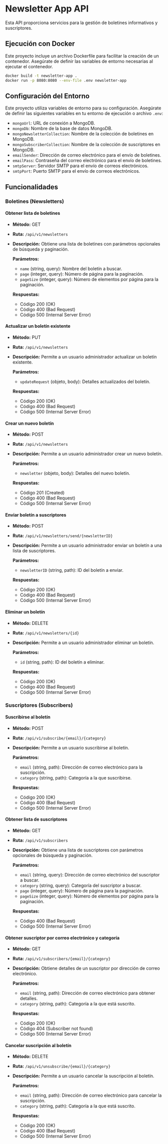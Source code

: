 # Newsletter App API

Esta API proporciona servicios para la gestión de boletines informativos y suscriptores.

## Ejecución con Docker

Este proyecto incluye un archivo Dockerfile para facilitar la creación de un contenedor. Asegúrate de definir las variables de entorno necesarias al ejecutar el contenedor.

```bash
docker build -t newsletter-app .
docker run -p 8080:8080 --env-file .env newsletter-app
```

## Configuración del Entorno

Este proyecto utiliza variables de entorno para su configuración. Asegúrate de definir las siguientes variables en tu entorno de ejecución o archivo `.env`:

- `mongoUrl`: URL de conexión a MongoDB.
- `mongoDb`: Nombre de la base de datos MongoDB.
- `mongoNewsletterCollection`: Nombre de la colección de boletines en MongoDB.
- `mongoSubscriberCollection`: Nombre de la colección de suscriptores en MongoDB.
- `emailSender`: Dirección de correo electrónico para el envío de boletines.
- `emailPass`: Contraseña del correo electrónico para el envío de boletines.
- `smtpServer`: Servidor SMTP para el envío de correos electrónicos.
- `smtpPort`: Puerto SMTP para el envío de correos electrónicos.

## Funcionalidades

### Boletines (Newsletters)

#### Obtener lista de boletines

- **Método:** GET
- **Ruta:** `/api/v1/newsletters`
- **Descripción:** Obtiene una lista de boletines con parámetros opcionales de búsqueda y paginación.

  **Parámetros:**

  - `name` (string, query): Nombre del boletín a buscar.
  - `page` (integer, query): Número de página para la paginación.
  - `pageSize` (integer, query): Número de elementos por página para la paginación.

  **Respuestas:**

  - Código 200 (OK)
  - Código 400 (Bad Request)
  - Código 500 (Internal Server Error)

#### Actualizar un boletín existente

- **Método:** PUT
- **Ruta:** `/api/v1/newsletters`
- **Descripción:** Permite a un usuario administrador actualizar un boletín existente.

  **Parámetros:**

  - `updateRequest` (objeto, body): Detalles actualizados del boletín.

  **Respuestas:**

  - Código 200 (OK)
  - Código 400 (Bad Request)
  - Código 500 (Internal Server Error)

#### Crear un nuevo boletín

- **Método:** POST
- **Ruta:** `/api/v1/newsletters`
- **Descripción:** Permite a un usuario administrador crear un nuevo boletín.

  **Parámetros:**

  - `newsletter` (objeto, body): Detalles del nuevo boletín.

  **Respuestas:**

  - Código 201 (Created)
  - Código 400 (Bad Request)
  - Código 500 (Internal Server Error)

#### Enviar boletín a suscriptores

- **Método:** POST
- **Ruta:** `/api/v1/newsletters/send/{newsletterID}`
- **Descripción:** Permite a un usuario administrador enviar un boletín a una lista de suscriptores.

  **Parámetros:**

  - `newsletterID` (string, path): ID del boletín a enviar.

  **Respuestas:**

  - Código 200 (OK)
  - Código 400 (Bad Request)
  - Código 500 (Internal Server Error)

#### Eliminar un boletín

- **Método:** DELETE
- **Ruta:** `/api/v1/newsletters/{id}`
- **Descripción:** Permite a un usuario administrador eliminar un boletín.

  **Parámetros:**

  - `id` (string, path): ID del boletín a eliminar.

  **Respuestas:**

  - Código 200 (OK)
  - Código 400 (Bad Request)
  - Código 500 (Internal Server Error)

### Suscriptores (Subscribers)

#### Suscribirse al boletín

- **Método:** POST
- **Ruta:** `/api/v1/subscribe/{email}/{category}`
- **Descripción:** Permite a un usuario suscribirse al boletín.

  **Parámetros:**

  - `email` (string, path): Dirección de correo electrónico para la suscripción.
  - `category` (string, path): Categoría a la que suscribirse.

  **Respuestas:**

  - Código 200 (OK)
  - Código 400 (Bad Request)
  - Código 500 (Internal Server Error)

#### Obtener lista de suscriptores

- **Método:** GET
- **Ruta:** `/api/v1/subscribers`
- **Descripción:** Obtiene una lista de suscriptores con parámetros opcionales de búsqueda y paginación.

  **Parámetros:**

  - `email` (string, query): Dirección de correo electrónico del suscriptor a buscar.
  - `category` (string, query): Categoría del suscriptor a buscar.
  - `page` (integer, query): Número de página para la paginación.
  - `pageSize` (integer, query): Número de elementos por página para la paginación.

  **Respuestas:**

  - Código 400 (Bad Request)
  - Código 500 (Internal Server Error)

#### Obtener suscriptor por correo electrónico y categoría

- **Método:** GET
- **Ruta:** `/api/v1/subscribers/{email}/{category}`
- **Descripción:** Obtiene detalles de un suscriptor por dirección de correo electrónico.

  **Parámetros:**

  - `email` (string, path): Dirección de correo electrónico para obtener detalles.
  - `category` (string, path): Categoría a la que está suscrito.

  **Respuestas:**

  - Código 200 (OK)
  - Código 404 (Subscriber not found)
  - Código 500 (Internal Server Error)

#### Cancelar suscripción al boletín

- **Método:** DELETE
- **Ruta:** `/api/v1/unsubscribe/{email}/{category}`
- **Descripción:** Permite a un usuario cancelar la suscripción al boletín.

  **Parámetros:**

  - `email` (string, path): Dirección de correo electrónico para cancelar la suscripción.
  - `category` (string, path): Categoría a la que está suscrito.

  **Respuestas:**

  - Código 200 (OK)
  - Código 400 (Bad Request)
  - Código 500 (Internal Server Error)
